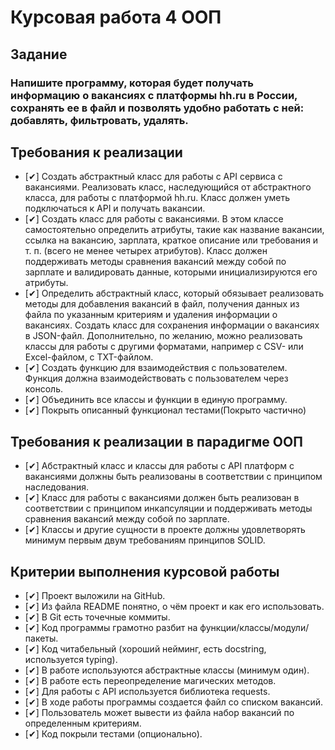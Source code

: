 # Курсовая работа 4 ООП

## Задание
### Напишите программу, которая будет получать информацию о вакансиях с платформы hh.ru в России, сохранять ее в файл и позволять удобно работать с ней: добавлять, фильтровать, удалять.

## Требования к реализации

- [✔] Создать абстрактный класс для работы с API сервиса с вакансиями. Реализовать класс, наследующийся от абстрактного класса, для работы с платформой hh.ru. Класс должен уметь подключаться к API и получать вакансии.
- [✔] Создать класс для работы с вакансиями. В этом классе самостоятельно определить атрибуты, такие как название вакансии, ссылка на вакансию, зарплата, краткое описание или требования и т. п. (всего не менее четырех атрибутов). Класс должен поддерживать методы сравнения вакансий между собой по зарплате и валидировать данные, которыми инициализируются его атрибуты.
- [✔] Определить абстрактный класс, который обязывает реализовать методы для добавления вакансий в файл, получения данных из файла по указанным критериям и удаления информации о вакансиях. Создать класс для сохранения информации о вакансиях в JSON-файл. Дополнительно, по желанию, можно реализовать классы для работы с другими форматами, например с CSV- или Excel-файлом, с TXT-файлом.
- [✔] Создать функцию для взаимодействия с пользователем. Функция должна взаимодействовать с пользователем через консоль.
- [✔] Объединить все классы и функции в единую программу.
- [✔] Покрыть описанный функционал тестами(Покрыто частично)

## Требования к реализации в парадигме ООП

- [✔] Абстрактный класс и классы для работы с API платформ с вакансиями должны быть реализованы в соответствии с принципом наследования.
- [✔] Класс для работы с вакансиями должен быть реализован в соответствии с принципом инкапсуляции и поддерживать методы сравнения вакансий между собой по зарплате.
- [✔] Классы и другие сущности в проекте должны удовлетворять минимум первым двум требованиям принципов SOLID.

## Критерии выполнения курсовой работы

- [✔] Проект выложили на GitHub.
- [✔] Из файла README понятно, о чём проект и как его использовать.
- [✔] В Git есть точечные коммиты.
- [✔] Код программы грамотно разбит на функции/классы/модули/пакеты.
- [✔] Код читабельный (хороший нейминг, есть docstring, используется typing).
- [✔] В работе используются абстрактные классы (минимум один).
- [✔] В работе есть переопределение магических методов.
- [✔] Для работы с API используется библиотека requests.
- [✔] В ходе работы программы создается файл со списком вакансий.
- [✔] Пользователь может вывести из файла набор вакансий по определенным критериям.
- [✔] Код покрыли тестами (опционально).

